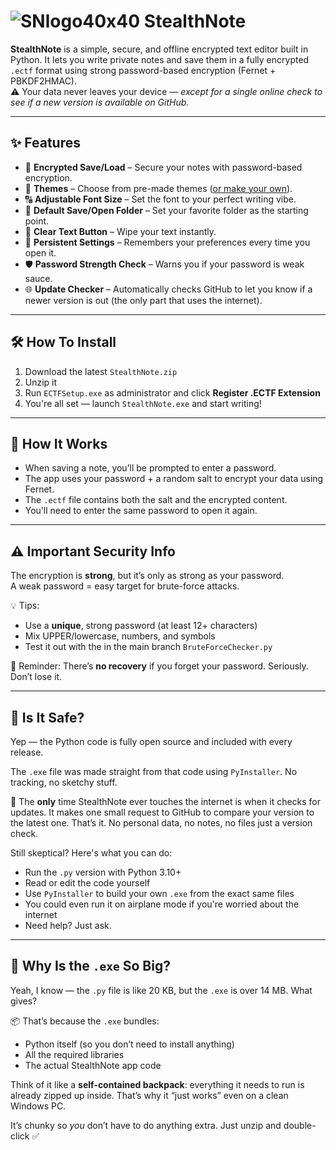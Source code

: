 # ![SNlogo40x40](https://github.com/user-attachments/assets/79283756-204c-4124-bfcf-1234cf43d83a) StealthNote

**StealthNote** is a simple, secure, and offline encrypted text editor built in Python. It lets you write private notes and save them in a fully encrypted `.ectf` format using strong password-based encryption (Fernet + PBKDF2HMAC).  
⚠️ Your data never leaves your device — *except for a single online check to see if a new version is available on GitHub.*

---

## ✨ Features

- 💾 **Encrypted Save/Load** – Secure your notes with password-based encryption.
- 🌙 **Themes** – Choose from pre-made themes ([or make your own](https://docs.google.com/document/d/1Spz25jdI6UEGjVUOZ90Up5fQTI3quWvMlBbPqFUWrQs/edit?usp=sharing)).
- 🔠 **Adjustable Font Size** – Set the font to your perfect writing vibe.
- 📂 **Default Save/Open Folder** – Set your favorite folder as the starting point.
- 🧹 **Clear Text Button** – Wipe your text instantly.
- 🔧 **Persistent Settings** – Remembers your preferences every time you open it.
- 🛡️ **Password Strength Check** – Warns you if your password is weak sauce.
- 🌐 **Update Checker** – Automatically checks GitHub to let you know if a newer version is out (the only part that uses the internet).

---

## 🛠️ How To Install

1. Download the latest `StealthNote.zip`
2. Unzip it
3. Run `ECTFSetup.exe` as administrator and click **Register .ECTF Extension**
4. You're all set — launch `StealthNote.exe` and start writing!

---

## 🔐 How It Works

- When saving a note, you’ll be prompted to enter a password.
- The app uses your password + a random salt to encrypt your data using Fernet.
- The `.ectf` file contains both the salt and the encrypted content.
- You’ll need to enter the same password to open it again.

---

## ⚠️ Important Security Info

The encryption is **strong**, but it’s only as strong as your password.  
A weak password = easy target for brute-force attacks.

💡 Tips:
- Use a **unique**, strong password (at least 12+ characters)
- Mix UPPER/lowercase, numbers, and symbols
- Test it out with the in the main branch `BruteForceChecker.py`

🧠 Reminder: There’s **no recovery** if you forget your password. Seriously. Don’t lose it.

---

## 👀 Is It Safe?

Yep — the Python code is fully open source and included with every release.

The `.exe` file was made straight from that code using `PyInstaller`. No tracking, no sketchy stuff.

🔎 The **only** time StealthNote ever touches the internet is when it checks for updates.
It makes one small request to GitHub to compare your version to the latest one. That’s it. No personal data, no notes, no files just a version check.

Still skeptical? Here's what you can do:

- Run the `.py` version with Python 3.10+
- Read or edit the code yourself
- Use `PyInstaller` to build your own `.exe` from the exact same files
- You could even run it on airplane mode if you're worried about the internet
- Need help? Just ask.

---

## 🤔 Why Is the `.exe` So Big?

Yeah, I know — the `.py` file is like 20 KB, but the `.exe` is over 14 MB. What gives?

📦 That’s because the `.exe` bundles:

- Python itself (so you don’t need to install anything)
- All the required libraries
- The actual StealthNote app code

Think of it like a **self-contained backpack**: everything it needs to run is already zipped up inside. That’s why it “just works” even on a clean Windows PC.

It’s chunky so *you* don’t have to do anything extra. Just unzip and double-click ✅
